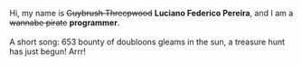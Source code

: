 Hi, my name is ~~Guybrush Threepwood~~ **Luciano Federico Pereira**, and I am a ~~wannabe pirate~~ **programmer**.<br><br>A short song: 653 bounty of doubloons gleams in the sun, a treasure hunt has just begun! Arrr!
